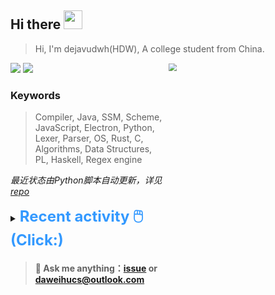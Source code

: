 ## Hi there <img src="https://raw.githubusercontent.com/MartinHeinz/MartinHeinz/master/wave.gif" width="30px">

> Hi, I'm dejavudwh(HDW), A college student from China. 

![](https://komarev.com/ghpvc/?username=dejavudwh)
<img src="https://img.shields.io/badge/BLOG-dejavudwh-blue"><a href="https://www.cnblogs.com/secoding/"></a></img>
<img align="right" width="50%" src="https://github-readme-stats.vercel.app/api?username=dejavudwh&show_icons=true&theme=onedark&count_private=true" style="zoom: 80%;" /> 

### Keywords 

> Compiler, Java, SSM, Scheme, JavaScript, Electron, Python, Lexer, Parser, OS, Rust, C, Algorithms, Data Structures, PL, Haskell, Regex engine

*最近状态由Python脚本自动更新，详见<a href="https://github.com/dejavudwh/dejavudwh"> repo</a>*

<details>

  <summary><font size="5.5" color="#3399FF"><b>Recent activity 🖱️(Click:)</b></font></summary>

  - #### 🔭 Working:

    - [翻译 The Algorithm Design Manual (2nd Ed.)](https://github.com/dejavudwh/The-Algorithm-Design-Manual)

  - #### 🌱 Learning:

    - 微积分、线性代数
    - LeetCode刷题
    - 英语
    - 整理以前项目的博客：[从零写一个编译器](https://www.cnblogs.com/secoding/tag/从零写一个编译器/)、[从零实现一个正则表达式引擎](https://www.zhihu.com/column/c_1337535182023852032)

---

  - <details open>

    <summary><font size="3.5" color="#3399FF"><b>Recent Post 🖱️</b></font></summary>
    <br>
    <table>
    <tr>
    <td>
    <!-- ZHIHUPOSTS:START --> 

    - [从零实现正则表达式引擎：从NFA到DFA](http://zhuanlan.zhihu.com/p/348298134) - Mon, 19 Jan 1970 15:47:45 GMT
    - [从零实现正则表达式引擎：复杂的NFA](http://zhuanlan.zhihu.com/p/347938422) - Mon, 19 Jan 1970 15:45:04 GMT
    - [从零实现正则表达式引擎：简单的NFA](http://zhuanlan.zhihu.com/p/347617984) - Mon, 19 Jan 1970 15:43:23 GMT
    - [从零实现一个正则表达式引擎：入门](http://zhuanlan.zhihu.com/p/347266654) - Mon, 19 Jan 1970 15:41:13 GMT
    <!-- ZHIHUPOSTS:END -->
    </td>
    <td>
    <!-- GITHUB:START -->

    - [dejavudwh pushed to main in dejavudwh/dejavudwh](https://github.com/dejavudwh/dejavudwh/compare/64d6f9ca24...1c109a9481) - 2021-02-04T07:26:36Z
    - [dejavudwh pushed to main in dejavudwh/dejavudwh](https://github.com/dejavudwh/dejavudwh/compare/8aae83a069...cba8f0ecfb) - 2021-02-04T06:53:42Z
    - [dejavudwh pushed to main in dejavudwh/dejavudwh](https://github.com/dejavudwh/dejavudwh/compare/dc1f7ebf8c...b5a3e4da3c) - 2021-02-04T04:49:35Z
    - [dejavudwh pushed to main in dejavudwh/dejavudwh](https://github.com/dejavudwh/dejavudwh/compare/e7e6d1fd25...5df87a3c57) - 2021-02-04T04:44:32Z
    - [dejavudwh pushed to main in dejavudwh/dejavudwh](https://github.com/dejavudwh/dejavudwh/compare/fa7b0001cc...efe8d67212) - 2021-02-04T04:31:59Z
    <!-- GITHUB:END -->
    </td>
    </tr>
    </table>
  </details>

</details>

> #### 💬 Ask me anything：[issue](https://github.com/dejavudwh/dejavudwh/issues) or [daweihucs@outlook.com](mailto:daweihucs@outlook.com)